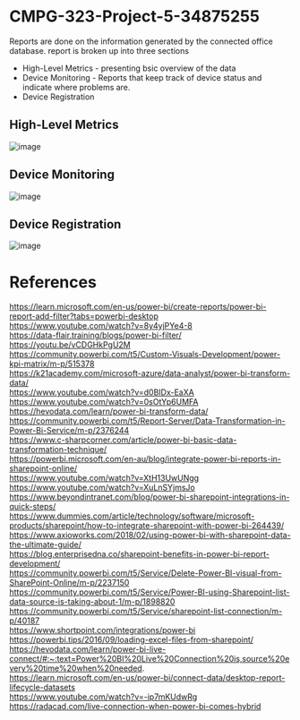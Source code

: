 # CMPG-323-Project-5-34875255
Reports are done on the information generated by the connected office database.
report is broken up into three sections
* High-Level Metrics - presenting bsic overview of the data
* Device Monitoring - Reports that keep track of device status and indicate where problems are.
* Device Registration

## High-Level Metrics
![image](https://user-images.githubusercontent.com/89706817/200945182-dc27c20d-8257-4ad8-b7be-708f3e57e446.png)

## Device Monitoring
![image](https://user-images.githubusercontent.com/89706817/200945660-935c4bc9-4052-4d56-a1d2-c5a0995aabaa.png)

## Device Registration
![image](https://user-images.githubusercontent.com/89706817/200945765-0354385e-06ec-480c-911b-b2f75665d01a.png)


# References
https://learn.microsoft.com/en-us/power-bi/create-reports/power-bi-report-add-filter?tabs=powerbi-desktop <br />
https://www.youtube.com/watch?v=8y4yjPYe4-8 <br />
https://data-flair.training/blogs/power-bi-filter/ <br />
https://youtu.be/vCDGHkPgU2M <br />
https://community.powerbi.com/t5/Custom-Visuals-Development/power-kpi-matrix/m-p/515378  <br />
https://k21academy.com/microsoft-azure/data-analyst/power-bi-transform-data/  <br />
https://www.youtube.com/watch?v=d0BIDx-EaXA  <br />
https://www.youtube.com/watch?v=0sOtYp6UMFA  <br />
https://hevodata.com/learn/power-bi-transform-data/  <br />
https://community.powerbi.com/t5/Report-Server/Data-Transformation-in-Power-Bi-Service/m-p/2376244  <br />
https://www.c-sharpcorner.com/article/power-bi-basic-data-transformation-technique/  <br />
https://powerbi.microsoft.com/en-au/blog/integrate-power-bi-reports-in-sharepoint-online/  <br />
https://www.youtube.com/watch?v=XtH13UwUNgg  <br />
https://www.youtube.com/watch?v=XuLnSYjmsJo  <br />
https://www.beyondintranet.com/blog/power-bi-sharepoint-integrations-in-quick-steps/ <br />
https://www.dummies.com/article/technology/software/microsoft-products/sharepoint/how-to-integrate-sharepoint-with-power-bi-264439/ <br />
https://www.axioworks.com/2018/02/using-power-bi-with-sharepoint-data-the-ultimate-guide/ <br />
https://blog.enterprisedna.co/sharepoint-benefits-in-power-bi-report-development/ <br />
https://community.powerbi.com/t5/Service/Delete-Power-BI-visual-from-SharePoint-Online/m-p/2237150 <br />
https://community.powerbi.com/t5/Service/Power-BI-using-Sharepoint-list-data-source-is-taking-about-1/m-p/1898820 <br />
https://community.powerbi.com/t5/Service/sharepoint-list-connection/m-p/40187 <br />
https://www.shortpoint.com/integrations/power-bi <br />
https://powerbi.tips/2016/09/loading-excel-files-from-sharepoint/ <br />
https://hevodata.com/learn/power-bi-live-connect/#:~:text=Power%20BI%20Live%20Connection%20is,source%20every%20time%20when%20needed. <br />
https://learn.microsoft.com/en-us/power-bi/connect-data/desktop-report-lifecycle-datasets <br />
https://www.youtube.com/watch?v=-ip7mKUdwRg <br />
https://radacad.com/live-connection-when-power-bi-comes-hybrid <br />
